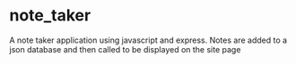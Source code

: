 # note_taker
A note taker application using javascript and express. Notes are added to a json database and then called to be displayed on the site page
